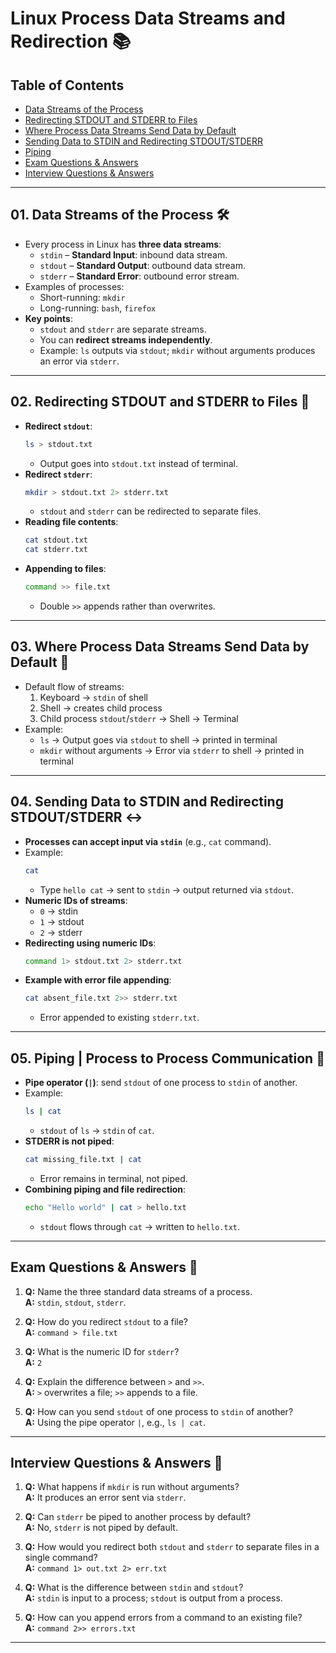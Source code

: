 # Linux Process Data Streams and Redirection 📚

## Table of Contents
- [Data Streams of the Process](#data-streams-of-the-process)
- [Redirecting STDOUT and STDERR to Files](#redirecting-stdout-and-stderr-to-files)
- [Where Process Data Streams Send Data by Default](#where-process-data-streams-send-data-by-default)
- [Sending Data to STDIN and Redirecting STDOUT/STDERR](#sending-data-to-stdin-and-redirecting-stdoutstderr)
- [Piping](#piping)
- [Exam Questions & Answers](#exam-questions--answers)
- [Interview Questions & Answers](#interview-questions--answers)

---

## 01. Data Streams of the Process 🛠️

- Every process in Linux has **three data streams**:
  - `stdin` – **Standard Input**: inbound data stream.
  - `stdout` – **Standard Output**: outbound data stream.
  - `stderr` – **Standard Error**: outbound error stream.
- Examples of processes:
  - Short-running: `mkdir`
  - Long-running: `bash`, `firefox`
- **Key points**:
  - `stdout` and `stderr` are separate streams.
  - You can **redirect streams independently**.
  - Example: `ls` outputs via `stdout`; `mkdir` without arguments produces an error via `stderr`.

---

## 02. Redirecting STDOUT and STDERR to Files 💾

- **Redirect `stdout`**:
  ```bash
  ls > stdout.txt
  ```
  - Output goes into `stdout.txt` instead of terminal.
- **Redirect `stderr`**:
  ```bash
  mkdir > stdout.txt 2> stderr.txt
  ```
  - `stdout` and `stderr` can be redirected to separate files.
- **Reading file contents**:
  ```bash
  cat stdout.txt
  cat stderr.txt
  ```
- **Appending to files**:
  ```bash
  command >> file.txt
  ```
  - Double `>>` appends rather than overwrites.

---

## 03. Where Process Data Streams Send Data by Default 🔄

- Default flow of streams:
  1. Keyboard → `stdin` of shell
  2. Shell → creates child process
  3. Child process `stdout`/`stderr` → Shell → Terminal
- Example:
  - `ls` → Output goes via `stdout` to shell → printed in terminal
  - `mkdir` without arguments → Error via `stderr` to shell → printed in terminal

---

## 04. Sending Data to STDIN and Redirecting STDOUT/STDERR ↔️

- **Processes can accept input via `stdin`** (e.g., `cat` command).
- Example:
  ```bash
  cat
  ```
  - Type `hello cat` → sent to `stdin` → output returned via `stdout`.
- **Numeric IDs of streams**:
  - `0` → stdin
  - `1` → stdout
  - `2` → stderr
- **Redirecting using numeric IDs**:
  ```bash
  command 1> stdout.txt 2> stderr.txt
  ```
- **Example with error file appending**:
  ```bash
  cat absent_file.txt 2>> stderr.txt
  ```
  - Error appended to existing `stderr.txt`.

---

## 05. Piping | Process to Process Communication 🔗

- **Pipe operator (`|`)**: send `stdout` of one process to `stdin` of another.
- Example:
  ```bash
  ls | cat
  ```
  - `stdout` of `ls` → `stdin` of `cat`.
- **STDERR is not piped**:
  ```bash
  cat missing_file.txt | cat
  ```
  - Error remains in terminal, not piped.
- **Combining piping and file redirection**:
  ```bash
  echo "Hello world" | cat > hello.txt
  ```
  - `stdout` flows through `cat` → written to `hello.txt`.

---

## Exam Questions & Answers 📝

1. **Q:** Name the three standard data streams of a process.  
   **A:** `stdin`, `stdout`, `stderr`.

2. **Q:** How do you redirect `stdout` to a file?  
   **A:** `command > file.txt`

3. **Q:** What is the numeric ID for `stderr`?  
   **A:** `2`

4. **Q:** Explain the difference between `>` and `>>`.  
   **A:** `>` overwrites a file; `>>` appends to a file.

5. **Q:** How can you send `stdout` of one process to `stdin` of another?  
   **A:** Using the pipe operator `|`, e.g., `ls | cat`.

---

## Interview Questions & Answers 💼

1. **Q:** What happens if `mkdir` is run without arguments?  
   **A:** It produces an error sent via `stderr`.

2. **Q:** Can `stderr` be piped to another process by default?  
   **A:** No, `stderr` is not piped by default.

3. **Q:** How would you redirect both `stdout` and `stderr` to separate files in a single command?  
   **A:** `command 1> out.txt 2> err.txt`

4. **Q:** What is the difference between `stdin` and `stdout`?  
   **A:** `stdin` is input to a process; `stdout` is output from a process.

5. **Q:** How can you append errors from a command to an existing file?  
   **A:** `command 2>> errors.txt`

---



